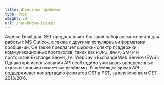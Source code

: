 ```yaml
---
title: Известные проблемы
type: docs
weight: 50
url: /net/known-issues/
---
```



Aspose.Email для .NET предоставляет большой набор возможностей для работы с MS Outlook, а также с другими популярными форматами сообщений. Он также предлагает широкий спектр поддержки коммуникационных протоколов, таких как POP3, IMAP, SMTP и протоколов Exchange Server, т.е. WebDav и Exchange Web Service (EWS). Однако при использовании API необходимо учитывать определенные ограничения или известные проблемы. В настоящее время API поддерживает конвертацию форматов OST в PST, за исключением OST 2013/2016.